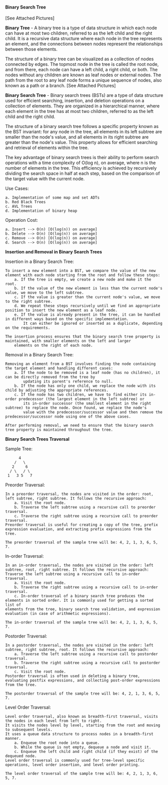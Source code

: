 #### Binary Search Tree
[See Attached Pictures]

**Binary Tree** - A binary tree is a type of data structure in which each node can have at most two children, referred to as the left child and the right child. It is a recursive data structure where each node in the tree represents an element, and the connections between nodes represent the relationships between those elements.

The structure of a binary tree can be visualized as a collection of nodes connected by edges. The topmost node in the tree is called the root node, and from there, each node can have a left child, a right child, or both. The nodes without any children are known as leaf nodes or external nodes. The path from the root to any leaf node forms a unique sequence of nodes, also known as a path or a branch. [See Attached Pictures]

**Binary Search Tree** - Binary search trees (BSTs) are a type of data structure used for efficient searching, insertion, and deletion operations on a collection of elements. They are organized in a hierarchical manner, where each element in the tree has at most two children, referred to as the left child and the right child. 

The structure of a binary search tree follows a specific property known as the BST invariant: for any node in the tree, all elements in its left subtree are smaller than the node's value, and all elements in its right subtree are greater than the node's value. This property allows for efficient searching and retrieval of elements within the tree.

The key advantage of binary search trees is their ability to perform search operations with a time complexity of O(log n), on average, where n is the number of elements in the tree. This efficiency is achieved by recursively dividing the search space in half at each step, based on the comparison of the target value with the current node.

Use Cases:

    a. Implementation of some map and set ADTs
    b. Red Black Trees
    c. AVL Trees
    d. Implementation of binary heap
    
Operation Cost:

    a. Insert --> O(n) [O(log(n)) on average]
    b. Delete --> O(n) [O(log(n)) on average]
    c. Remove --> O(n) [O(log(n)) on average]
    d. Search --> O(n) [O(log(n)) on average]
    
**Insertion and Removal in Binary Search Trees**

Insertion in a Binary Search Tree:

    To insert a new element into a BST, we compare the value of the new element with each node starting from the root and follow these steps:
        a. If the tree is empty, we create a new node and make it the root.
        b. If the value of the new element is less than the current node's value, we move to the left subtree.
        c. If the value is greater than the current node's value, we move to the right subtree.
        d. We repeat these steps recursively until we find an appropriate position to insert the new element as a leaf node.
        e. If the value is already present in the tree, it can be handled in different ways based on the specific implementation. 
            It can either be ignored or inserted as a duplicate, depending on the requirements.
            
    The insertion process ensures that the binary search tree property is maintained, with smaller elements on the left and larger 
        elements on the right of each node.

Removal in a Binary Search Tree:

    Removing an element from a BST involves finding the node containing the target element and handling different cases:
        a. If the node to be removed is a leaf node (has no children), it can be directly removed from the tree by 
            updating its parent's reference to null.
        b. If the node has only one child, we replace the node with its child by adjusting the appropriate references.
        c. If the node has two children, we have to find either its in-order predecessor (the largest element in the left subtree) or 
            its in-order successor (the smallest element in the right subtree) to replace the node. Once found, we replace the node's 
            value with the predecessor/successor value and then remove the predecessor/successor node using one of the above cases.
            
    After performing removal, we need to ensure that the binary search tree property is maintained throughout the tree.

    
**Binary Search Trees Traversal**

Sample Tree:

          4
        /   \
       2     6
      / \   / \
     1   3 5   7

Preorder Traversal:

    In a preorder traversal, the nodes are visited in the order: root, left subtree, right subtree. It follows the recursive approach:
        a. Visit the root node.
        b. Traverse the left subtree using a recursive call to preorder traversal.
        c. Traverse the right subtree using a recursive call to preorder traversal.
    Preorder traversal is useful for creating a copy of the tree, prefix expression evaluation, and extracting prefix expressions from the tree.
    
    The preorder traversal of the sample tree will be: 4, 2, 1, 3, 6, 5, 7.

In-order Traversal:

    In an in-order traversal, the nodes are visited in the order: left subtree, root, right subtree. It follows the recursive approach:
    Traverse the left subtree using a recursive call to in-order traversal.
        a. Visit the root node.
        b. Traverse the right subtree using a recursive call to in-order traversal.
        c. In-order traversal of a binary search tree produces the elements in sorted order. It is commonly used for getting a sorted list of 
    elements from the tree, binary search tree validation, and expression evaluation (in case of arithmetic expressions).
    
    The in-order traversal of the sample tree will be: 4, 2, 1, 3, 6, 5, 7.

Postorder Traversal:

    In a postorder traversal, the nodes are visited in the order: left subtree, right subtree, root. It follows the recursive approach:
        a. Traverse the left subtree using a recursive call to postorder traversal.
        b. Traverse the right subtree using a recursive call to postorder traversal.
        c. Visit the root node.
    Postorder traversal is often used in deleting a binary tree, evaluating postfix expressions, and collecting post-order expressions from the tree.
    
    The postorder traversal of the sample tree will be: 4, 2, 1, 3, 6, 5, 7.

Level Order Traversal:

    Level order traversal, also known as breadth-first traversal, visits the nodes in each level from left to right. 
    It visits the nodes level by level, starting from the root and moving to subsequent levels. 
    It uses a queue data structure to process nodes in a breadth-first manner.
        a. Enqueue the root node into a queue.
        b. While the queue is not empty, dequeue a node and visit it.
        c. Enqueue the left child and right child (if they exist) of the dequeued node.
    Level order traversal is commonly used for tree-level specific operations, level order insertion, and level order printing.
    
    The level order traversal of the sample tree will be: 4, 2, 1, 3, 6, 5, 7.
